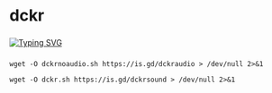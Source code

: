 # dckr
###
[![Typing SVG](https://readme-typing-svg.herokuapp.com?color=16D400&size=25&width=770&lines=./onnoyukihiro)](https://git.io/typing-svg)
###
```console
wget -O dckrnoaudio.sh https://is.gd/dckraudio > /dev/null 2>&1
```
```console
wget -O dckr.sh https://is.gd/dckrsound > /dev/null 2>&1
```
